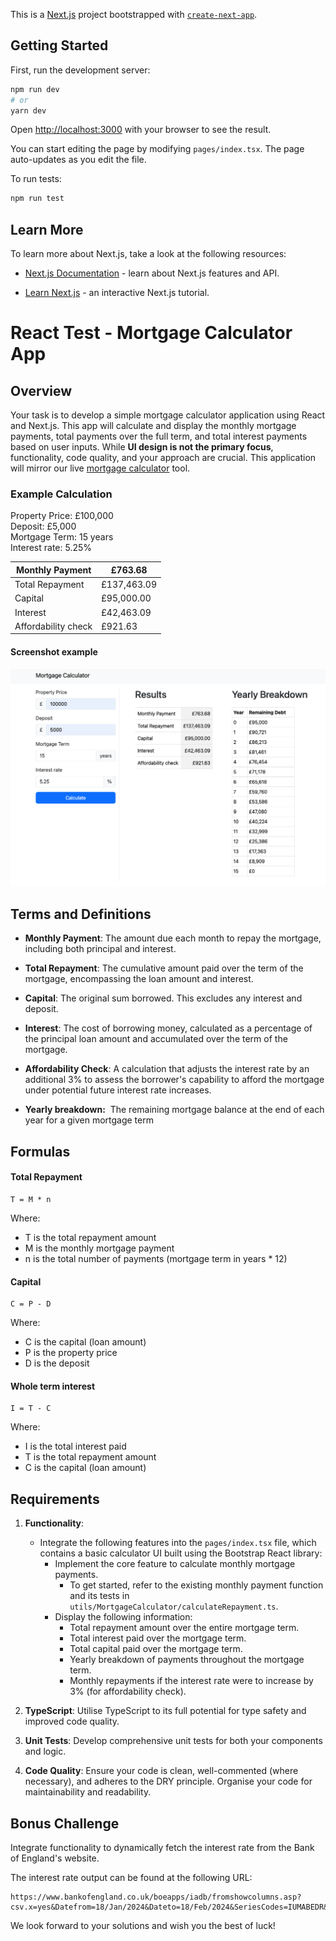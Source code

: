 This is a [Next.js](https://nextjs.org/) project bootstrapped with [`create-next-app`](https://github.com/vercel/next.js/tree/canary/packages/create-next-app).

## Getting Started

First, run the development server:

```bash
npm run dev
# or
yarn dev
```

Open [http://localhost:3000](http://localhost:3000) with your browser to see the result.

You can start editing the page by modifying `pages/index.tsx`. The page auto-updates as you edit the file.

To run tests:

```bash
npm run test
```

## Learn More

To learn more about Next.js, take a look at the following resources:

- [Next.js Documentation](https://nextjs.org/docs) - learn about Next.js features and API.

- [Learn Next.js](https://nextjs.org/learn) - an interactive Next.js tutorial.

# React Test - Mortgage Calculator App

## Overview

Your task is to develop a simple mortgage calculator application using React and Next.js. This app will calculate and display the monthly mortgage payments, total payments over the full term, and total interest payments based on user inputs. While **UI design is not the primary focus**, functionality, code quality, and your approach are crucial. This application will mirror our live [mortgage calculator]([https://tools.moneyhelper.org.uk/en/mortgage-calculator]) tool.

### Example Calculation

Property Price: £100,000  
Deposit: £5,000  
Mortgage Term: 15 years  
Interest rate: 5.25%

| Monthly Payment     | £763.68     |
| ------------------- | ----------- |
| Total Repayment     | £137,463.09 |
| Capital             | £95,000.00  |
| Interest            | £42,463.09  |
| Affordability check | £921.63     |

#### Screenshot example
![Example](example.png?raw=true "Example")

## Terms and Definitions

- **Monthly Payment**: The amount due each month to repay the mortgage, including both principal and interest.

- **Total Repayment**: The cumulative amount paid over the term of the mortgage, encompassing the loan amount and interest.

- **Capital**: The original sum borrowed. This excludes any interest and deposit.

- **Interest**: The cost of borrowing money, calculated as a percentage of the principal loan amount and accumulated over the term of the mortgage.

- **Affordability Check**: A calculation that adjusts the interest rate by an additional 3% to assess the borrower's capability to afford the mortgage under potential future interest rate increases.
- **Yearly breakdown:**  The remaining mortgage balance at the end of each year for a given mortgage term

## Formulas

#### Total Repayment

```
T = M * n
```

Where:

- T is the total repayment amount
- M is the monthly mortgage payment
- n is the total number of payments (mortgage term in years \* 12)

#### **Capital**

```
C = P - D
```

Where:

- C is the capital (loan amount)
- P is the property price
- D is the deposit

#### **Whole term interest**

```
I = T - C
```

Where:

- I is the total interest paid
- T is the total repayment amount
- C is the capital (loan amount)

## Requirements

1. **Functionality**:

   - Integrate the following features into the `pages/index.tsx` file, which contains a basic calculator UI built using the Bootstrap React library:
     - Implement the core feature to calculate monthly mortgage payments.
       - To get started, refer to the existing monthly payment function and its tests in `utils/MortgageCalculator/calculateRepayment.ts`.
     - Display the following information:
       - Total repayment amount over the entire mortgage term.
       - Total interest paid over the mortgage term.
       - Total capital paid over the mortgage term.
       - Yearly breakdown of payments throughout the mortgage term.
       - Monthly repayments if the interest rate were to increase by 3% (for affordability check).

2. **TypeScript**: Utilise TypeScript to its full potential for type safety and improved code quality.

3. **Unit Tests**: Develop comprehensive unit tests for both your components and logic.

4. **Code Quality**: Ensure your code is clean, well-commented (where necessary), and adheres to the DRY principle. Organise your code for maintainability and readability.

## Bonus Challenge

Integrate functionality to dynamically fetch the interest rate from the Bank of England's website.

The interest rate output can be found at the following URL:

```
https://www.bankofengland.co.uk/boeapps/iadb/fromshowcolumns.asp?csv.x=yes&Datefrom=18/Jan/2024&Dateto=18/Feb/2024&SeriesCodes=IUMABEDR&CSVF=TN&UsingCodes=Y&VPD=Y&VFD=N
```

We look forward to your solutions and wish you the best of luck!
